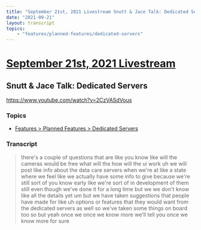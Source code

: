 ```yaml
---
title: "September 21st, 2021 Livestream Snutt & Jace Talk: Dedicated Servers"
date: "2021-09-21"
layout: transcript
topics:
    - "features/planned-features/dedicated-servers"
---
```

# [September 21st, 2021 Livestream](../2021-09-21.md)
## Snutt & Jace Talk: Dedicated Servers
https://www.youtube.com/watch?v=2CzVASdVous

### Topics
* [Features > Planned Features > Dedicated Servers](../topics/features/planned-features/dedicated-servers.md)

### Transcript

> there's a couple of questions that are like you know like will the cameras would be free what will the how will the ui work uh we will post like info about the data care servers when we're at like a state where we feel like we actually have some info to give because we're still sort of you know early like we're sort of in development of them still even though we've done it for a long time but we we don't know like all the details yet um but we have taken suggestions that people have made for like uh options or features that they would want from the dedicated servers as well so we've taken some things on board too so but yeah once we once we know more we'll tell you once we know more for sure
